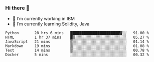 ### Hi there 👋

<!--
**mathcodeman/mathcodeman** is a ✨ _special_ ✨ repository because its `README.md` (this file) appears on your GitHub profile.

Here are some ideas to get you started:

- 🔭 I’m currently working on ...
- 🌱 I’m currently learning ...
- 👯 I’m looking to collaborate on ...
- 🤔 I’m looking for help with ...
- 💬 Ask me about ...
- 📫 How to reach me: ...
- 😄 Pronouns: ...
- ⚡ Fun fact: ...
-->

- 🔭 I’m currently working in IBM
- 🌱 I’m currently learning Solidity, Java

<!--START_SECTION:waka-->

```text
Python       28 hrs 6 mins   ██████████████████████▓░░   91.00 %
HTML         1 hr 37 mins    █▒░░░░░░░░░░░░░░░░░░░░░░░   05.27 %
JavaScript   21 mins         ▒░░░░░░░░░░░░░░░░░░░░░░░░   01.14 %
Markdown     19 mins         ▒░░░░░░░░░░░░░░░░░░░░░░░░   01.08 %
Text         14 mins         ▒░░░░░░░░░░░░░░░░░░░░░░░░   00.78 %
Docker       5 mins          ░░░░░░░░░░░░░░░░░░░░░░░░░   00.32 %
```

<!--END_SECTION:waka-->
